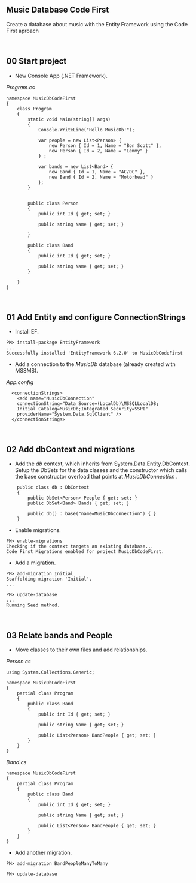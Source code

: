 ## Music Database Code First
Create a database about music with the Entity Framework using the Code First aproach


&nbsp;
## 00 Start project

* New Console App (.NET Framework).

*Program.cs*
```
namespace MusicDbCodeFirst
{
    class Program
    {
        static void Main(string[] args)
        {
            Console.WriteLine("Hello MusicDb!");

            var people = new List<Person> {
                new Person { Id = 1, Name = "Bon Scott" },
                new Person { Id = 2, Name = "Lemmy" }
            } ;

            var bands = new List<Band> {
                new Band { Id = 1, Name = "AC/DC" },
                new Band { Id = 2, Name = "Motörhead" }
            };
        }


        public class Person
        {
            public int Id { get; set; }

            public string Name { get; set; }           

        }

        public class Band
        {
            public int Id { get; set; }

            public string Name { get; set; }                        
        }     

    }
}
```


&nbsp;
## 01 Add Entity and configure ConnectionStrings

* Install EF.

```
PM> install-package EntityFramework
...
Successfully installed 'EntityFramework 6.2.0' to MusicDbCodeFirst
```

* Add a connection to the *MusicDb* database (already created with MSSMS).

*App.config*
```
  <connectionStrings>    
    <add name="MusicDbConnection"
    connectionString="Data Source=(LocalDb)\MSSQLLocalDB;
    Initial Catalog=MusicDb;Integrated Security=SSPI"
    providerName="System.Data.SqlClient" />
  </connectionStrings>
```



&nbsp;
## 02 Add dbContext and migrations

* Add the *db* context, which inherits from System.Data.Entity.DbContext. Setup the DbSets for the data classes and the constructor which calls the base constructor overload that points at *MusicDbConnection* .

```
    public class db : DbContext
    {
        public DbSet<Person> People { get; set; }
        public DbSet<Band> Bands { get; set; }

        public db() : base("name=MusicDbConnection") { }
    }
```

* Enable migrations.

```
PM> enable-migrations
Checking if the context targets an existing database...
Code First Migrations enabled for project MusicDbCodeFirst.
```

* Add a migration.

```
PM> add-migration Initial
Scaffolding migration 'Initial'.
...
```

```
PM> update-database
...
Running Seed method.
```


&nbsp;
## 03 Relate bands and People

* Move classes to their own files and add relationships.

*Person.cs*
```
using System.Collections.Generic;

namespace MusicDbCodeFirst
{
    partial class Program
    {
        public class Band
        {
            public int Id { get; set; }

            public string Name { get; set; }

            public List<Person> BandPeople { get; set; }
        }
    }
}
```

*Band.cs*
```
namespace MusicDbCodeFirst
{
    partial class Program
    {
        public class Band
        {
            public int Id { get; set; }

            public string Name { get; set; }

            public List<Person> BandPeople { get; set; }
        }
    }
}
```

* Add another migration.

```
PM> add-migration BandPeopleManyToMany
```
```
PM> update-database
```
